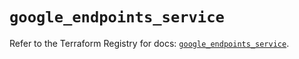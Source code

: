 # `google_endpoints_service`

Refer to the Terraform Registry for docs: [`google_endpoints_service`](https://registry.terraform.io/providers/hashicorp/google/6.22.0/docs/resources/endpoints_service).
